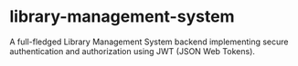 # library-management-system
A full-fledged Library Management System backend implementing secure authentication and authorization using JWT (JSON Web Tokens).

